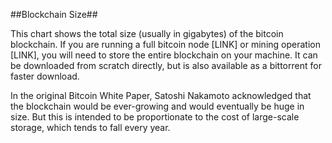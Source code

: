 ##Blockchain Size##

This chart shows the total size (usually in gigabytes) of the bitcoin blockchain. If you are running a full bitcoin node [LINK] or mining operation [LINK], you will need to store the entire blockchain on your machine. It can be downloaded from scratch directly, but is also available as a bittorrent for faster download.

In the original Bitcoin White Paper, Satoshi Nakamoto acknowledged that the blockchain would be ever-growing and would eventually be huge in size. But this is intended to be proportionate to the cost of large-scale storage, which tends to fall every year.
